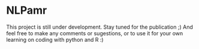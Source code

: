 # NLPamr

This project is still under development. Stay tuned for the publication ;) And feel free to make any comments or sugestions, or to use it for your own learning on coding with python and R :) 

